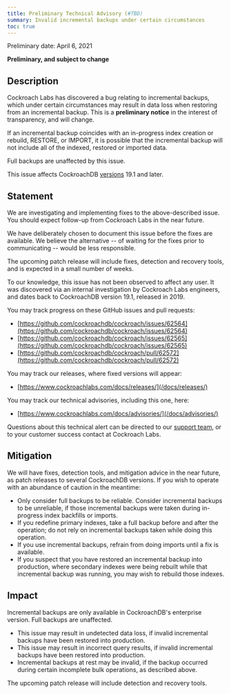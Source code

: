 ```yaml
---
title: Preliminary Technical Advisory (#TBD)
summary: Invalid incremental backups under certain circumstances
toc: true
---
```


Preliminary date: April 6, 2021

**Preliminary, and subject to change**

## Description

Cockroach Labs has discovered a bug relating to incremental backups, which under certain circumstances may result in data loss when restoring from an incremental backup. This is a **preliminary notice** in the interest of transparency, and will change.

If an incremental backup coincides with an in-progress index creation or rebuild, RESTORE, or IMPORT, it is possible that the incremental backup will not include all of the indexed, restored or imported data.

Full backups are unaffected by this issue.

This issue affects CockroachDB [versions](/docs/releases/) 19.1 and later.

## Statement

We are investigating and implementing fixes to the above-described issue. You should expect follow-up from Cockroach Labs in the near future.

We have deliberately chosen to document this issue before the fixes are available. We believe the alternative -- of waiting for the fixes prior to communicating -- would be less responsible.

The upcoming patch release will include fixes, detection and recovery tools, and is expected in a small number of weeks.

To our knowledge, this issue has not been observed to affect any user. It was discovered via an internal investigation by Cockroach Labs engineers, and dates back to CockroachDB version 19.1, released in 2019.

You may track progress on these GitHub issues and pull requests:

- [https://github.com/cockroachdb/cockroach/issues/62564](https://github.com/cockroachdb/cockroach/issues/62564) 
- [https://github.com/cockroachdb/cockroach/issues/62565](https://github.com/cockroachdb/cockroach/issues/62565) 
- [https://github.com/cockroachdb/cockroach/pull/62572](https://github.com/cockroachdb/cockroach/pull/62572) 

You may track our releases, where fixed versions will appear:

- [https://www.cockroachlabs.com/docs/releases/](/docs/releases/)

You may track our technical advisories, including this one, here:

- [https://www.cockroachlabs.com/docs/advisories/](/docs/advisories/)

Questions about this technical alert can be directed to our [support team](https://support.cockroachlabs.com/), or to your customer success contact at Cockroach Labs.

## Mitigation

We will have fixes, detection tools, and mitigation advice in the near future, as patch releases to several CockroachDB versions. If you wish to operate with an abundance of caution in the meantime:

- Only consider full backups to be reliable. Consider incremental backups to be unreliable, if those incremental backups were taken during in-progress index backfills or imports.
- If you redefine primary indexes, take a full backup before and after the operation; do not rely on incremental backups taken while doing this operation.
- If you use incremental backups, refrain from doing imports until a fix is available.
- If you suspect that you have restored an incremental backup into production, where secondary indexes were being rebuilt while that incremental backup was running, you may wish to rebuild those indexes. 

## Impact

Incremental backups are only available in CockroachDB's enterprise version. Full backups are unaffected.

- This issue may result in undetected data loss, if invalid incremental backups have been restored into production.
- This issue may result in incorrect query results, if invalid incremental backups have been restored into production.
- Incremental backups at rest may be invalid, if the backup occurred during certain incomplete bulk operations, as described above.

The upcoming patch release will include detection and recovery tools.
